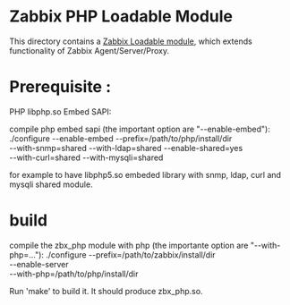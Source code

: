 # Zabbix PHP Loadable Module

This directory contains a [Zabbix Loadable module](https://www.zabbix.com/documentation/3.2/manual/config/items/loadablemodules), which extends functionality of Zabbix
Agent/Server/Proxy. 

# Prerequisite :

PHP libphp.so Embed SAPI:

compile php embed sapi (the important option are "--enable-embed"):
  ./configure --enable-embed --prefix=/path/to/php/install/dir \
  --with-snmp=shared --with-ldap=shared --enable-shared=yes  \
  --with-curl=shared  --with-mysqli=shared 

for example to have libphp5.so embeded library with snmp, ldap, curl and mysqli shared module.

# build

compile the zbx_php module with php (the importante option are "--with-php=..."):
  ./configure --prefix=/path/to/zabbix/install/dir \
	      --enable-server  \
	      --with-php=/path/to/php/install/dir
	      
Run 'make' to build it. It should produce zbx_php.so.

